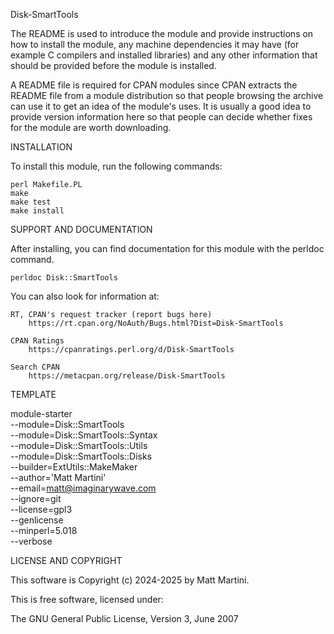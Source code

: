Disk-SmartTools

The README is used to introduce the module and provide instructions on
how to install the module, any machine dependencies it may have (for
example C compilers and installed libraries) and any other information
that should be provided before the module is installed.

A README file is required for CPAN modules since CPAN extracts the README
file from a module distribution so that people browsing the archive
can use it to get an idea of the module's uses. It is usually a good idea
to provide version information here so that people can decide whether
fixes for the module are worth downloading.


INSTALLATION

To install this module, run the following commands:

    perl Makefile.PL
    make
    make test
    make install

SUPPORT AND DOCUMENTATION

After installing, you can find documentation for this module with the
perldoc command.

    perldoc Disk::SmartTools

You can also look for information at:

    RT, CPAN's request tracker (report bugs here)
        https://rt.cpan.org/NoAuth/Bugs.html?Dist=Disk-SmartTools

    CPAN Ratings
        https://cpanratings.perl.org/d/Disk-SmartTools

    Search CPAN
        https://metacpan.org/release/Disk-SmartTools

TEMPLATE

module-starter \
    --module=Disk::SmartTools \
    --module=Disk::SmartTools::Syntax \
    --module=Disk::SmartTools::Utils \
    --module=Disk::SmartTools::Disks \
    --builder=ExtUtils::MakeMaker \
    --author='Matt Martini' \
    --email=matt@imaginarywave.com \
    --ignore=git \
    --license=gpl3 \
    --genlicense \
    --minperl=5.018 \
    --verbose

LICENSE AND COPYRIGHT

This software is Copyright (c) 2024-2025 by Matt Martini.

This is free software, licensed under:

  The GNU General Public License, Version 3, June 2007

